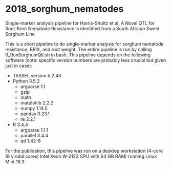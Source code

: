 # 2018_sorghum_nematodes
Single-marker analysis pipeline for Harris-Shultz et al, A Novel QTL for Root-Knot Nematode Resistance is identified from a South African Sweet Sorghum Line

This is a short pipeline to do single-marker analysis for sorghum nematode resistance, BRIX, and root weight. The entire pipeline is run by calling 0_RunSorghumQtl.sh in bash. This pipeline depends on the following software (note: specific version numbers are probably less crucial but given just in case):
* TASSEL version 5.2.43
* Python 3.5.2
     * argparse 1.1
     * gzip
     * math
     * matplotlib 2.2.2
     * numpy 1.14.5
     * pandas 0.23.1
     * re 2.2.1
* R 3.4.4
     * argparse 1.1.1
     * parallel 3.4.4
     * qtl 1.42-8
     
For the publication, this pipeline was run on a desktop workstation (4-core (8 virutal cores) Intel Xeon W-2123 CPU with 64 GB RAM) running Linux Mint 18.3.
